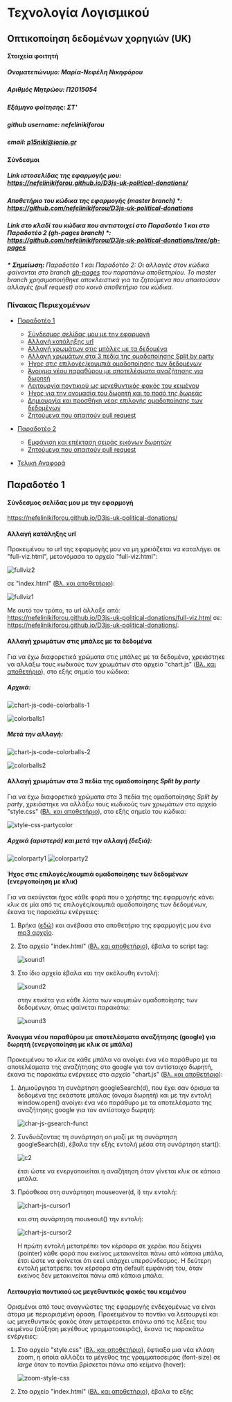 # Τεχνολογία Λογισμικού
## Οπτικοποίηση δεδομένων χορηγιών (UK)

#### Στοιχεία φοιτητή
##### Ονοματεπώνυμο: Μαρία-Νεφέλη Νικηφόρου
##### Αριθμός Μητρώου: Π2015054
##### Εξάμηνο φοίτησης: ΣΤ'
##### github username: nefelinikiforou
##### email: p15niki@ionio.gr

#### Σύνδεσμοι
##### Link ιστοσελίδας της εφαρμογής μου: https://nefelinikiforou.github.io/D3js-uk-political-donations/
##### Αποθετήριο του κώδικα της εφαρμογής (master branch) \*: https://github.com/nefelinikiforou/D3js-uk-political-donations
##### Link στο κλαδί του κώδικα που αντιστοιχεί στο Παραδοτέο 1 και στο Παραδοτέο 2 (gh-pages branch) \*: https://github.com/nefelinikiforou/D3js-uk-political-donations/tree/gh-pages
***\*** **Σημείωση\:** Παραδοτέο 1 και Παραδοτέο 2: Οι αλλαγές στον κώδικα φαίνονται στο branch [gh-pages](https://github.com/nefelinikiforou/D3js-uk-political-donations/tree/gh-pages) του παραπάνω αποθετηρίου. Το master branch χρησιμοποιήθηκε αποκλειστικά για τα ζητούμενα που απαιτούσαν αλλαγές (pull request) στο κοινό αποθετήριο του κώδικα.*

### Πίνακας Περιεχομένων
  * [Παραδοτέο 1](https://github.com/nefelinikiforou/sw/blob/2015054/projects/2015054/README.md#%CE%A0%CE%B1%CF%81%CE%B1%CE%B4%CE%BF%CF%84%CE%AD%CE%BF-1)
    * [Σύνδεσμος σελίδας μου με την εφαρμογή](https://github.com/nefelinikiforou/sw/blob/2015054/projects/2015054/README.md#%CE%A3%CF%8D%CE%BD%CE%B4%CE%B5%CF%83%CE%BC%CE%BF%CF%82-%CF%83%CE%B5%CE%BB%CE%AF%CE%B4%CE%B1%CF%82-%CE%BC%CE%BF%CF%85-%CE%BC%CE%B5-%CF%84%CE%B7%CE%BD-%CE%B5%CF%86%CE%B1%CF%81%CE%BC%CE%BF%CE%B3%CE%AE)
    * [Αλλαγή κατάληξης url](https://github.com/nefelinikiforou/sw/blob/2015054/projects/2015054/README.md#%CE%91%CE%BB%CE%BB%CE%B1%CE%B3%CE%AE-%CE%BA%CE%B1%CF%84%CE%AC%CE%BB%CE%B7%CE%BE%CE%B7%CF%82-url)
    * [Αλλαγή χρωμάτων στις μπάλες με τα δεδομένα](https://github.com/nefelinikiforou/sw/blob/2015054/projects/2015054/README.md#%CE%91%CE%BB%CE%BB%CE%B1%CE%B3%CE%AE-%CF%87%CF%81%CF%89%CE%BC%CE%AC%CF%84%CF%89%CE%BD-%CF%83%CF%84%CE%B9%CF%82-%CE%BC%CF%80%CE%AC%CE%BB%CE%B5%CF%82-%CE%BC%CE%B5-%CF%84%CE%B1-%CE%B4%CE%B5%CE%B4%CE%BF%CE%BC%CE%AD%CE%BD%CE%B1)
    * [Αλλαγή χρωμάτων στα 3 πεδία της ομαδοποίησης Split by party](https://github.com/nefelinikiforou/sw/blob/2015054/projects/2015054/README.md#%CE%91%CE%BB%CE%BB%CE%B1%CE%B3%CE%AE-%CF%87%CF%81%CF%89%CE%BC%CE%AC%CF%84%CF%89%CE%BD-%CF%83%CF%84%CE%B1-3-%CF%80%CE%B5%CE%B4%CE%AF%CE%B1-%CF%84%CE%B7%CF%82-%CE%BF%CE%BC%CE%B1%CE%B4%CE%BF%CF%80%CE%BF%CE%AF%CE%B7%CF%83%CE%B7%CF%82-split-by-party)
    * [Ήχος στις επιλογές/κουμπιά ομαδοποίησης των δεδομένων](https://github.com/nefelinikiforou/sw/blob/2015054/projects/2015054/README.md#%CE%89%CF%87%CE%BF%CF%82-%CF%83%CF%84%CE%B9%CF%82-%CE%B5%CF%80%CE%B9%CE%BB%CE%BF%CE%B3%CE%AD%CF%82%CE%BA%CE%BF%CF%85%CE%BC%CF%80%CE%B9%CE%AC-%CE%BF%CE%BC%CE%B1%CE%B4%CE%BF%CF%80%CE%BF%CE%AF%CE%B7%CF%83%CE%B7%CF%82-%CF%84%CF%89%CE%BD-%CE%B4%CE%B5%CE%B4%CE%BF%CE%BC%CE%AD%CE%BD%CF%89%CE%BD-%CE%B5%CE%BD%CE%B5%CF%81%CE%B3%CE%BF%CF%80%CE%BF%CE%AF%CE%B7%CF%83%CE%B7-%CE%BC%CE%B5-%CE%BA%CE%BB%CE%B9%CE%BA)
    * [Άνοιγμα νέου παραθύρου με αποτελέσματα αναζήτησης για δωρητή](https://github.com/nefelinikiforou/sw/blob/2015054/projects/2015054/README.md#%CE%86%CE%BD%CE%BF%CE%B9%CE%B3%CE%BC%CE%B1-%CE%BD%CE%AD%CE%BF%CF%85-%CF%80%CE%B1%CF%81%CE%B1%CE%B8%CF%8D%CF%81%CE%BF%CF%85-%CE%BC%CE%B5-%CE%B1%CF%80%CE%BF%CF%84%CE%B5%CE%BB%CE%AD%CF%83%CE%BC%CE%B1%CF%84%CE%B1-%CE%B1%CE%BD%CE%B1%CE%B6%CE%AE%CF%84%CE%B7%CF%83%CE%B7%CF%82-google-%CE%B3%CE%B9%CE%B1-%CE%B4%CF%89%CF%81%CE%B7%CF%84%CE%AE-%CE%B5%CE%BD%CE%B5%CF%81%CE%B3%CE%BF%CF%80%CE%BF%CE%AF%CE%B7%CF%83%CE%B7-%CE%BC%CE%B5-%CE%BA%CE%BB%CE%B9%CE%BA-%CF%83%CE%B5-%CE%BC%CF%80%CE%AC%CE%BB%CE%B1)
    * [Λειτουργία ποντικιού ως μεγεθυντικός φακός του κειμένου](https://github.com/nefelinikiforou/sw/blob/2015054/projects/2015054/README.md#%CE%9B%CE%B5%CE%B9%CF%84%CE%BF%CF%85%CF%81%CE%B3%CE%AF%CE%B1-%CF%80%CE%BF%CE%BD%CF%84%CE%B9%CE%BA%CE%B9%CE%BF%CF%8D-%CF%89%CF%82-%CE%BC%CE%B5%CE%B3%CE%B5%CE%B8%CF%85%CE%BD%CF%84%CE%B9%CE%BA%CF%8C%CF%82-%CF%86%CE%B1%CE%BA%CF%8C%CF%82-%CF%84%CE%BF%CF%85-%CE%BA%CE%B5%CE%B9%CE%BC%CE%AD%CE%BD%CE%BF%CF%85)
    * [Ήχος για την ονομασία του δωρητή και το ποσό της δωρεάς](https://github.com/nefelinikiforou/sw/blob/2015054/projects/2015054/README.md#%CE%89%CF%87%CE%BF%CF%82-%CE%B3%CE%B9%CE%B1-%CF%84%CE%B7%CE%BD-%CE%BF%CE%BD%CE%BF%CE%BC%CE%B1%CF%83%CE%AF%CE%B1-%CF%84%CE%BF%CF%85-%CE%B4%CF%89%CF%81%CE%B7%CF%84%CE%AE-%CE%BA%CE%B1%CE%B9-%CF%84%CE%BF-%CF%80%CE%BF%CF%83%CF%8C-%CF%84%CE%B7%CF%82-%CE%B4%CF%89%CF%81%CE%B5%CE%AC%CF%82-%CE%B5%CE%BD%CE%B5%CF%81%CE%B3%CE%BF%CF%80%CE%BF%CE%AF%CE%B7%CF%83%CE%B7-%CF%8C%CF%84%CE%B1%CE%BD-%CF%84%CE%BF-%CF%80%CE%BF%CE%BD%CF%84%CE%AF%CE%BA%CE%B9-%CE%B2%CF%81%CE%AF%CF%83%CE%BA%CE%B5%CF%84%CE%B1%CE%B9-%CE%BC%CE%AD%CF%83%CE%B1-%CF%83%CE%B5-%CE%BA%CF%8D%CE%BA%CE%BB%CE%BF-%CE%B4%CF%89%CF%81%CE%B7%CF%84%CE%AE)
    * [Δημιουργία και προσθήκη νέας επιλογής ομαδοποίησης των δεδομένων](https://github.com/nefelinikiforou/sw/blob/2015054/projects/2015054/README.md#%CE%94%CE%B7%CE%BC%CE%B9%CE%BF%CF%85%CF%81%CE%B3%CE%AF%CE%B1-%CE%BA%CE%B1%CE%B9-%CF%80%CF%81%CE%BF%CF%83%CE%B8%CE%AE%CE%BA%CE%B7-%CE%BD%CE%AD%CE%B1%CF%82-%CE%B5%CF%80%CE%B9%CE%BB%CE%BF%CE%B3%CE%AE%CF%82-%CE%BF%CE%BC%CE%B1%CE%B4%CE%BF%CF%80%CE%BF%CE%AF%CE%B7%CF%83%CE%B7%CF%82-%CF%84%CF%89%CE%BD-%CE%B4%CE%B5%CE%B4%CE%BF%CE%BC%CE%AD%CE%BD%CF%89%CE%BD-split-by-the-amount-of-the-donation)
    * [Ζητούμενα που απαιτούν pull request](https://github.com/nefelinikiforou/sw/blob/2015054/projects/2015054/README.md#%CE%96%CE%B7%CF%84%CE%BF%CF%8D%CE%BC%CE%B5%CE%BD%CE%B1-%CF%80%CE%BF%CF%85-%CE%B1%CF%80%CE%B1%CE%B9%CF%84%CE%BF%CF%8D%CE%BD-pull-request)
    
  * [Παραδοτέο 2](https://github.com/nefelinikiforou/sw/blob/2015054/projects/2015054/README.md#%CE%A0%CE%B1%CF%81%CE%B1%CE%B4%CE%BF%CF%84%CE%AD%CE%BF-2)
    * [Εμφάνιση και επέκταση σειράς εικόνων δωρητών](https://github.com/nefelinikiforou/sw/blob/2015054/projects/2015054/README.md#%CE%95%CE%BC%CF%86%CE%AC%CE%BD%CE%B9%CF%83%CE%B7-%CE%BA%CE%B1%CE%B9-%CE%B5%CF%80%CE%AD%CE%BA%CF%84%CE%B1%CF%83%CE%B7-%CF%83%CE%B5%CE%B9%CF%81%CE%AC%CF%82-%CE%B5%CE%B9%CE%BA%CF%8C%CE%BD%CF%89%CE%BD-%CE%B4%CF%89%CF%81%CE%B7%CF%84%CF%8E%CE%BD-%CE%B5%CE%BD%CE%B5%CF%81%CE%B3%CE%BF%CF%80%CE%BF%CE%AF%CE%B7%CF%83%CE%B7-%CF%8C%CF%84%CE%B1%CE%BD-%CF%84%CE%BF-%CF%80%CE%BF%CE%BD%CF%84%CE%AF%CE%BA%CE%B9-%CE%B2%CF%81%CE%AF%CF%83%CE%BA%CE%B5%CF%84%CE%B1%CE%B9-%CE%BC%CE%AD%CF%83%CE%B1-%CF%83%CE%B5-%CE%BA%CF%8D%CE%BA%CE%BB%CE%BF-%CE%B4%CF%89%CF%81%CE%B7%CF%84%CE%AE)
    * [Ζητούμενα που απαιτούν pull request](https://github.com/nefelinikiforou/sw/blob/2015054/projects/2015054/README.md#%CE%96%CE%B7%CF%84%CE%BF%CF%8D%CE%BC%CE%B5%CE%BD%CE%B1-%CF%80%CE%BF%CF%85-%CE%B1%CF%80%CE%B1%CE%B9%CF%84%CE%BF%CF%8D%CE%BD-pull-request-1)
  * [Τελική Αναφορά](https://github.com/nefelinikiforou/sw/blob/2015054/projects/2015054/README.md#%CE%A4%CE%B5%CE%BB%CE%B9%CE%BA%CE%AE-%CE%91%CE%BD%CE%B1%CF%86%CE%BF%CF%81%CE%AC)

## Παραδοτέο 1

#### Σύνδεσμος σελίδας μου με την εφαρμογή
https://nefelinikiforou.github.io/D3js-uk-political-donations/

#### Αλλαγή κατάληξης url
Προκειμένου το url της εφαρμογής μου να μη χρειάζεται να καταλήγει σε "full-viz.html", μετονόμασα το αρχείο "full-viz.html":

![fullviz2](https://user-images.githubusercontent.com/22655733/36723307-8dd50c64-1bb8-11e8-81be-2b093a111543.JPG)

σε "index.html" ([Βλ. και αποθετήριο](https://github.com/nefelinikiforou/D3js-uk-political-donations/blob/gh-pages/index.html)):

![fullviz1](https://user-images.githubusercontent.com/22655733/36723280-7ea7b0fc-1bb8-11e8-9414-16dc95f95774.JPG)

Με αυτό τον τρόπο, το url άλλαξε από: https://nefelinikiforou.github.io/D3js-uk-political-donations/full-viz.html
σε: https://nefelinikiforou.github.io/D3js-uk-political-donations/.

#### Αλλαγή χρωμάτων στις μπάλες με τα δεδομένα
Για να έχω διαφορετικά χρώματα στις μπάλες με τα δεδομένα, χρειάστηκε να αλλάξω τους κωδικούς των χρωμάτων στο αρχείο "chart.js" ([Βλ. και αποθετήριο](https://github.com/nefelinikiforou/D3js-uk-political-donations/blob/gh-pages/chart.js)), στο εξής σημείο του κώδικα:

##### Αρχικά:

![chart-js-code-colorballs-1](https://user-images.githubusercontent.com/22655733/36741172-1a9c1938-1bed-11e8-9526-4df6701d8d4e.JPG)

![colorballs1](https://user-images.githubusercontent.com/22655733/36741378-99a373f2-1bed-11e8-8171-3681b75f99b2.JPG)

##### Μετά την αλλαγή:

![chart-js-code-colorballs-2](https://user-images.githubusercontent.com/22655733/36741327-78a919f4-1bed-11e8-9f2f-c8c84a9d3dbf.JPG)

![colorballs2](https://user-images.githubusercontent.com/22655733/36741492-ef804f0c-1bed-11e8-9fa9-08f6e26dc549.JPG)

#### Αλλαγή χρωμάτων στα 3 πεδία της ομαδοποίησης *Split by party*
Για να έχω διαφορετικά χρώματα στα 3 πεδία της ομαδοποίησης *Split by party*, χρειάστηκε να αλλάξω τους κωδικούς των χρωμάτων στο αρχείο "style.css" ([Βλ. και αποθετήριο](https://github.com/nefelinikiforou/D3js-uk-political-donations/blob/gh-pages/style.css)), στο εξής σημείο του κώδικα:

![style-css-partycolor](https://user-images.githubusercontent.com/22655733/36935875-e8e46b86-1f05-11e8-9eb3-d2e91447b430.JPG)

##### Αρχικά (αριστερά) και μετά την αλλαγή (δεξιά):

![colorparty1](https://user-images.githubusercontent.com/22655733/36935907-79041ec8-1f06-11e8-8e61-451003c04f8f.JPG)
![colorparty2](https://user-images.githubusercontent.com/22655733/36935922-bcb6dbe2-1f06-11e8-9c1f-cbc67d4577f1.JPG)

#### Ήχος στις επιλογές/κουμπιά ομαδοποίησης των δεδομένων (ενεργοποίηση με κλικ)
Για να ακούγεται ήχος κάθε φορά που ο χρήστης της εφαρμογής κάνει κλικ σε μία από τις επιλογές/κουμπιά ομαδοποίησης των δεδομένων, έκανα τις παρακάτω ενέργειες:
1. Βρήκα ([εδώ](http://soundbible.com/)) και ανέβασα στο αποθετήριο της εφαρμογής μου ένα [mp3 αρχείο](https://github.com/nefelinikiforou/D3js-uk-political-donations/blob/gh-pages/Stapler-SoundBible.com-374581609.mp3).
2. Στο αρχείο "index.html" ([Βλ. και αποθετήριο](https://github.com/nefelinikiforou/D3js-uk-political-donations/blob/gh-pages/index.html)), έβαλα το script tag:

      ![sound1](https://user-images.githubusercontent.com/22655733/36936649-aeacefaa-1f10-11e8-9238-f31781456b76.JPG)
3. Στο ίδιο αρχείο έβαλα και την ακόλουθη εντολή:

      ![sound2](https://user-images.githubusercontent.com/22655733/36936729-acbc9b90-1f11-11e8-9a4b-022613a8d783.JPG)
   
   στην ετικέτα <a></a> για κάθε λίστα των κουμπιών ομαδοποίησης των δεδομένων, όπως φαίνεται παρακάτω:
   
      ![sound3](https://user-images.githubusercontent.com/22655733/36936799-73156c0e-1f12-11e8-95e5-7b5429fdd520.JPG)

####  Άνοιγμα νέου παραθύρου με αποτελέσματα αναζήτησης (google) για δωρητή (ενεργοποίηση με κλικ σε μπάλα)
Προκειμένου το κλικ σε κάθε μπάλα να ανοίγει ένα νέο παράθυρο με τα αποτελέσματα της αναζήτησης στο google για τον αντίστοιχο δωρητή, έκανα τις παρακάτω ενέργειες στο αρχείο "chart.js" ([Βλ. και αποθετήριο](https://github.com/nefelinikiforou/D3js-uk-political-donations/blob/gh-pages/chart.js)):
1. Δημιούργησα τη συνάρτηση googleSearch(d), που έχει σαν όρισμα τα δεδομένα της εκάστοτε μπάλας (όνομα δωρητή) και με την εντολή window.open() ανοίγει ένα νέο παράθυρο με τα αποτελέσματα της αναζήτησης google για τον αντίστοιχο δωρητή:
   
   ![char-js-gsearch-funct](https://user-images.githubusercontent.com/22655733/37045497-c0958956-216e-11e8-9eed-ae070741eb7c.JPG)
2. Συνδυάζοντας τη συνάρτηση on μαζί με τη συνάρτηση googleSearch(d), έβαλα την εξής εντολή μέσα στη συνάρτηση start():

   ![c2](https://user-images.githubusercontent.com/22655733/37046876-0d447e6c-2172-11e8-950a-6b5bebe4f353.JPG)
   
   έτσι ώστε να ενεργοποιείται η αναζήτηση όταν γίνεται κλικ σε κάποια μπάλα.
3. Πρόσθεσα στη συνάρτηση mouseover(d, i) την εντολή:

   ![chart-js-cursor1](https://user-images.githubusercontent.com/22655733/37048053-6a7dadbc-2175-11e8-8f09-60aba3ab418d.JPG)
     
      και στη συνάρτηση mouseout() την εντολή:
      
   ![chart-js-cursor2](https://user-images.githubusercontent.com/22655733/37048165-ba8c7978-2175-11e8-81e6-38965b221d98.JPG)

   Η πρώτη εντολή μετατρέπει τον κέρσορα σε χεράκι που δείχνει (pointer) κάθε φορά που εκείνος μετακινείται πάνω από κάποια μπάλα, έτσι ώστε να φαίνεται ότι εκεί υπάρχει υπερσύνδεσμος. Η δεύτερη εντολή μετατρέπει τον κέρσορα στη default εμφάνισή του, όταν εκείνος δεν μετακινείται πάνω από κάποια μπάλα.

#### Λειτουργία ποντικιού ως μεγεθυντικός φακός του κειμένου
Ορισμένοι από τους αναγνώστες της εφαρμογής ενδεχομένως να είναι άτομα με περιορισμένη όραση. Προκειμένου το ποντίκι να λειτουργεί και ως μεγεθυντικός φακός όταν μεταφέρεται επάνω από τις λέξεις του κειμένου (αύξηση μεγέθους γραμματοσειράς), έκανα τις παρακάτω ενέργειες:
1. Στο αρχείο "style.css" ([Βλ. και αποθετήριο](https://github.com/nefelinikiforou/D3js-uk-political-donations/blob/gh-pages/style.css)), έφτιαξα μια νέα κλάση zoom, η οποία αλλάζει το μέγεθος της γραμματοσειράς (font-size) σε *large* όταν το ποντίκι βρίσκεται πάνω από κείμενο (hover):

   ![zoom-style-css](https://user-images.githubusercontent.com/22655733/37148163-1c413cdc-22d2-11e8-8218-d85951c06dbc.JPG)
2. Στο αρχείο "index.html" ([Βλ. και αποθετήριο](https://github.com/nefelinikiforou/D3js-uk-political-donations/blob/gh-pages/index.html)), έβαλα το εξής <script>:

   ![zoom-index-html](https://user-images.githubusercontent.com/22655733/37148864-97e63566-22d4-11e8-95d8-fedcfcad942c.JPG)

   Οι εντολές αυτές εντοπίζουν όλες τις ετικέτες (p, h4, h5, nav) στις οποίες θέλουμε να γίνεται η μεγέθυνση κειμένου και προσθέτουν σε αυτές την κλάση zoom. Η μεγέθυνση γίνεται ταυτόχρονα σε όλα τα κουμπιά, ανεξάρτητα από το πάνω σε ποιο ακριβώς από αυτά βρίσκεται το ποντίκι, καθώς θεώρησα ότι ο χρήστης θα θέλει να βλέπει καθαρά το σύνολο των δυνατών επιλογών (κουμπιά) που έχει, ώστε να βρίσκει άμεσα αυτό που θέλει. Επέλεξα να μη γίνεται zoom στις ετικέτες h1, h2 και h3, καθώς το κείμενό τους έχει ήδη αρκετά μεγάλο μέγεθος γραμματοσειράς και είναι bold (Βλ. και σχόλια).   
3. Στο ίδιο αρχείο ("index.html"), πρόσθεσα ετικέτες < p > στα 25k, 50k, 100k, 500k, 1m (value scale), ώστε να μεγεθύνονται, καθώς έχουν αρκετά μικρό μέγεθος γραμματοσειράς και αχνό χρώμα:
      
   ![zoom2-index-html](https://user-images.githubusercontent.com/22655733/37149171-bb396df2-22d5-11e8-928f-17b447482836.JPG)

#### Ήχος για την ονομασία του δωρητή και το ποσό της δωρεάς (ενεργοποίηση όταν το ποντίκι βρίσκεται μέσα σε κύκλο δωρητή)
Ορισμένοι από τους αναγνώστες της εφαρμογής ενδεχομένως να είναι άτομα με περιορισμένη όραση. Για να ακούγεται η ονομασία του δωρητή και το ποσό της δωρεάς του όταν το ποντίκι βρίσκεται μέσα στον κύκλο κάποιου δωρητή, έκανα τις παρακάτω ενέργειες:
1. Στο τέλος του αρχείου "index.html" ([Βλ. και αποθετήριο](https://github.com/nefelinikiforou/D3js-uk-political-donations/blob/gh-pages/index.html)), δήλωσα την εξωτερική βιβλιοθήκη [responsiveVoice](https://responsivevoice.org/api/) ως εξής:

   ![voice-link-index-html](https://user-images.githubusercontent.com/22655733/37205214-97be952e-239c-11e8-9633-cfa2e5dd4edf.JPG)
2. Στο αρχείο "chart.js" ([Βλ. και αποθετήριο](https://github.com/nefelinikiforou/D3js-uk-political-donations/blob/gh-pages/chart.js)), πρόσθεσα στη συνάρτηση mouseover(d, i) την εντολή:

   ![voice1-chart-js](https://user-images.githubusercontent.com/22655733/37206273-a843df7c-23a0-11e8-85dc-39ef3c7caf9a.JPG)
   
   Με την εντολή αυτή, ακούγονται οι πληροφορίες του δωρητή για όσο το ποντίκι βρίσκεται εντός του κύκλου του.
3. Στο ίδιο αρχείο ("chart.js"), πρόσθεσα στη συνάρτηση mouseout() την εντολή:

   ![voice2-chart-js](https://user-images.githubusercontent.com/22655733/37206301-c329bf64-23a0-11e8-8324-0d1bcd12df36.JPG)

   ώστε να σταματούν να ακούγονται οι πληροφορίες του δωρητή όταν το ποντίκι δε θα βρίσκεται πλέον μέσα στον κύκλο.

#### Δημιουργία και προσθήκη νέας επιλογής ομαδοποίησης των δεδομένων (Split by the amount of the donation)
Προκειμένου να δημιουργήσω και να προσθέσω μία ακόμα επιλογή ομαδοποίησης των δεδομένων (διαχωρισμός ανάλογα με το ποσό της δωρεάς), έκανα τις παρακάτω ενέργειες:
1. Στο αρχείο "index.html" ([Βλ. και αποθετήριο](https://github.com/nefelinikiforou/D3js-uk-political-donations/blob/gh-pages/index.html)): 
  * Δημιούργησα το νέο κουμπί (Split by the amount of the donation) κάτω από τα προηγούμενα κουμπιά της λίστας:
      ```
      <li><a href="#" onclick="sound.play()" role="button" class="pure-button switch" id="group-by-donation-amount">Split by the amount of the donation</a></li>
      ```
  * Πρόσθεσα το &lt;div id="view-donation-amount"&gt; κάτω από τα υπόλοιπα &lt;div&gt; ομαδοποίησης:

      ![new-div-index-html](https://user-images.githubusercontent.com/22655733/37247732-86326b82-24c8-11e8-957b-01a014dc99ba.JPG)
2. Στο αρχείο "chart.js" ([Βλ. και αποθετήριο](https://github.com/nefelinikiforou/D3js-uk-political-donations/blob/gh-pages/chart.js)):
  * Πρόσθεσα στη συνάρτηση transition() μία επιπλέον μετάβαση, η οποία (ενεργοποίηση με κλικ στο κουμπί "Split by the amount of the donation"), φέρνει στο προσκήνιο (fadeIn) το #view-donation-amount (Βλ. και "index.html"), "κρύβει" (fadeOut) όλα τα υπόλοιπα # και επιστρέφει τη συνάρτηση amountsGroup():

      ![new-transition-chart-js](https://user-images.githubusercontent.com/22655733/37259189-d7ed4ee2-258b-11e8-8d62-d007e0942d97.JPG)
   
    Τέλος, έβαλα την εξής εντολή:```$("#view-donation-amount").fadeOut(250);``` σε όλες τις υπόλοιπες μεταβάσεις της transition().
  * Έφτιαξα τη συνάρτηση amountsGroup() έχοντας ως πρότυπο τις υπόλοιπες συναρτήσεις (total(), partyGroup(), donorType(), fundsType()):

      ![func-amounts-group-chart-js](https://user-images.githubusercontent.com/22655733/37259371-f4862874-258d-11e8-8b32-4a4477ac2774.JPG)
   
    Με την εντολή: ```.on("tick", amounts)``` καλείται η συνάρτηση amounts().
  * Έφτιαξα τη συνάρτηση amounts() έχοντας ως πρότυπο τις υπόλοιπες συναρτήσεις (all(), parties(), entities(), types()):

      ![func-amounts-chart-js](https://user-images.githubusercontent.com/22655733/37259414-ab821d58-258e-11e8-9b9c-e7eff6161547.JPG)
  * Δημιούργησα τη συνάρτηση moveToAmounts(alpha), προκειμένου να μετακινηθούν οι κόμβοι στις κατάλληλες θέσεις. Ουσιαστικά, επιλέγεται ένα σταθερό κέντρο για τη θέση Y των κόμβων και, με βάση το value του κάθε κόμβου (το ποσό της δωρεάς), ορίζεται το X σε μία τιμή που αντιστοιχεί στις 6 επιλεγμένες τιμές (Donations over £1m, Donations over £500k, Donations over £100k, Donations over £50k, Donations over £25k, Donations under £25k):

      ![func-movetoamounts-chart-js](https://user-images.githubusercontent.com/22655733/37288197-4f23312e-260f-11e8-84b4-2850a0c94d0e.JPG)
3. Στο αρχείο "style.css" ([Βλ. και αποθετήριο](https://github.com/nefelinikiforou/D3js-uk-political-donations/blob/gh-pages/style.css)):
  * Επέλεξα να μην εμφανίζονται αρχικά στη σελίδα τα στοιχεία της ```#view-donation-amount```:
  
      ![disappear-view-style-css](https://user-images.githubusercontent.com/22655733/37288507-26379da8-2610-11e8-8430-66c8deea4d6a.JPG)
  * Όρισα τις θέσεις εμφάνισης του τίτλου "Split by the amount of the donation" και των 6 τίτλων των ποσών (Donations over £1m, Donations over £500k, Donations over £100k, Donations over £50k, Donations over £25k, Donations under £25k):
   
      ![labels-style-css-1](https://user-images.githubusercontent.com/22655733/37288301-90a7795c-260f-11e8-9252-cd7175be46ef.JPG)
   
      ![labels-style-css-2](https://user-images.githubusercontent.com/22655733/37288330-aa8320a6-260f-11e8-9b38-e9925255bdb5.JPG)

Για την εύρεση των κατάλληλων pixel, χρησιμοποίησα την επέκταση του Google Chrome, *Page Ruler*:

![pageruler](https://user-images.githubusercontent.com/22655733/37301526-77e6b776-2631-11e8-9680-2884296f53d8.JPG)

#### Ζητούμενα που απαιτούν pull request
1. Δημιούργησα το [αρχείο .csv](https://github.com/ioniodi/D3js-uk-political-donations/blob/master/participants/2015054.csv) με τα στοιχεία μου.
2. Πρόσθεσα τις εξής 5 εικόνες δωρητών στο φάκελο [photos](https://github.com/ioniodi/D3js-uk-political-donations/tree/master/photos): 
  * Bell Pottinger Group (685)
  * Betterworld (785)
  * HCA International (713)
  * Independent Print (808)
  * Seamark (705)
  
## Παραδοτέο 2

#### Εμφάνιση και επέκταση σειράς εικόνων δωρητών (ενεργοποίηση όταν το ποντίκι βρίσκεται μέσα σε κύκλο δωρητή)
Προκειμένου όταν το ποντίκι εισέρχεται σε έναν από τους κύκλους του γραφήματος να εμφανίζεται (και να επεκτείνεται δυναμικά) σε μια ορισμένη περιοχή της ιστοσελίδας του γραφήματος η σειρά των εικόνων με τους δωρητές πάνω από τους οποίους έχει περάσει ο δείκτης του ποντικιού του χρήστη, τροποποίησα τον κώδικα της εφαρμογής μου ως εξής:

1. Στο αρχείο "index.html" ([Βλ. και αποθετήριο](https://github.com/nefelinikiforou/D3js-uk-political-donations/blob/gh-pages/index.html)), πρόσθεσα ένα νέο &lt;div&gt; tag για τη δημιουργία μιας περιοχής για τις εικόνες των δωρητών, πάνω από τους κύκλους των οποίων έχει περάσει ο δείκτης του ποντικιού του χρήστη:

   ![img_sidebar_html](https://user-images.githubusercontent.com/22655733/39702847-c625c900-520e-11e8-8de7-1d0c9c5b3cd7.JPG)

2. Στο αρχείο "style.css" ([Βλ. και αποθετήριο](https://github.com/nefelinikiforou/D3js-uk-political-donations/blob/gh-pages/style.css)), πρόσθεσα το εξής πλαίσιο:

   ![img_sidebar_css](https://user-images.githubusercontent.com/22655733/39702982-4a2baba2-520f-11e8-8c0f-621786d98512.JPG)
   
   για να ορίσω το μέγεθος (ύψος: 42 pixels, καθώς οι εικόνες των δωρητών έχουν διαστάσεις 42x42) της περιοχής για τις εικόνες των δωρητών που έχουν προσπελαστεί, καθώς και την τοποθεσία της στην ιστοσελίδα. Χρωμάτισα το πλαίσιο προσωρινά (```background-color: light-blue```) ώστε να ελέγχω ότι οι εικόνες τοποθετούνται σωστά. Με τη βοήθεια της επέκτασης Google Chrome, *Page Ruler*, εντόπισα τα pixel για τη θέση του πλαισίου στην ιστοσελίδα:
   
   ![pixels_sidebar](https://user-images.githubusercontent.com/22655733/39703382-91a11cb4-5210-11e8-8fed-6dc64c392d36.JPG)

3. Στο αρχείο "chart.js" ([Βλ. και αποθετήριο](https://github.com/nefelinikiforou/D3js-uk-political-donations/blob/gh-pages/chart.js)):
  * Πρόσθεσα στη συνάρτηση mouseover():
  
#### Ζητούμενα που απαιτούν pull request
Προκειμένου να εμφανίζονται τα στοιχεία μου (github username & picture) με κάποια κίνηση στην [ιστοσελίδα](https://ioniodi.github.io/D3js-uk-political-donations/participants/) με τους φοιτητές της άσκησης, έκανα τις παρακάτω ενέργειες:

1. Δήλωσα στο [Issue του Παραδοτέου 2](https://github.com/ioniodi/D3js-uk-political-donations/issues/17) τη δέσμευση της θέσης "Position #014" στον [κώδικα](https://github.com/ioniodi/D3js-uk-political-donations/blob/master/participants/index.html) της ιστοσελίδας:

   ![issue](https://user-images.githubusercontent.com/22655733/39665515-5093f156-509e-11e8-9f47-85944c20c592.JPG)

2. Στο [API του Github](https://api.github.com/users/nefelinikiforou) βρήκα όλες τις πληροφορίες μου σαν χρήστης του Github και, συγκεκριμένα, το url για το avatar μου, το οποίο χρειάζεται ώστε να εμφανίζεται η εικόνα προφίλ μου:

   ![avatar](https://user-images.githubusercontent.com/22655733/39664939-77eeff5c-5094-11e8-8454-dd4436301b35.JPG)

   ![avatar_img](https://user-images.githubusercontent.com/22655733/39664956-c8123bac-5094-11e8-9b5c-7f3486862909.JPG)

3. Στο φάκελο [participants](https://github.com/ioniodi/D3js-uk-political-donations/tree/master/participants) μετέτρεψα το αρχείο [index.html](https://github.com/ioniodi/D3js-uk-political-donations/blob/master/participants/index.html) στη θέση που είχα δεσμεύσει (Position #014), αρχικά ορίζοντας το url για το avatar μου και το username μου και, έπειτα, xρησιμοποιώντας τη [βιβλιοθήκη](https://cdnjs.cloudflare.com/ajax/libs/animejs/2.0.2/anime.min.js) (την οποία εμπεριείχε ήδη το αρχείο) και μετατρέποντας κατάλληλα τον open source [κώδικα](http://tobiasahlin.com/moving-letters/#7) για text animation που βρήκα, ως εξής:

   ![avatar_index_hml_1](https://user-images.githubusercontent.com/22655733/39665012-641b37d8-5095-11e8-8d0e-de162231f886.JPG)

   ![avatar_index_html_2](https://user-images.githubusercontent.com/22655733/39665018-821f5606-5095-11e8-84b0-1143e6fb022e.JPG)

   ![avatar_index_html_3](https://user-images.githubusercontent.com/22655733/39665022-911b8d3c-5095-11e8-93ab-ef605e574eca.JPG)

   
   Με αποτέλεσμα:

   ![anim-pict](https://user-images.githubusercontent.com/22655733/39665455-45b08e1c-509d-11e8-9620-18162508a4c8.JPG)
(Βλ. και [ιστοσελίδα](https://ioniodi.github.io/D3js-uk-political-donations/participants/))

Επιπλέον, ενημέρωσα το [αρχείο .csv](https://github.com/ioniodi/D3js-uk-political-donations/blob/master/participants/2015054.csv) με τα στοιχεία μου προσθέτοντας το δεύτερο παραδοτέο.

## Τελική Αναφορά
